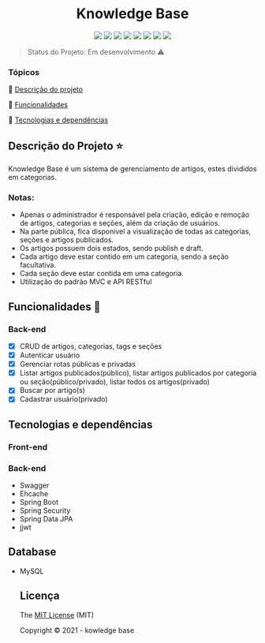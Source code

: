 <h1 align="center"> Knowledge Base </h1>

<p align="center">
   <img src="https://img.shields.io/static/v1?label=issues&message=0&color=yellow&style=plastic"/>
  <img src="https://img.shields.io/static/v1?label=last%20commit&message=january&color=information&style=plastic"/>
  <img src="https://img.shields.io/static/v1?label=angular&message=framework&color=red&style=plastic&logo=ANGULAR"/>
  <img src="https://img.shields.io/static/v1?label=java&message=language&color=red&style=plastic&logo=JAVA"/>
  <img src="https://img.shields.io/static/v1?label=spring&message=framework&color=green&style=plastic&logo=SPRING"/>
  <img src="https://img.shields.io/static/v1?label=mysql&message=SGBD&color=blue&style=plastic&logo=MYSQL"/>
  <img src="http://img.shields.io/static/v1?label=license&message=MIT&color=green&style=plastic"/>
  <img src="http://img.shields.io/static/v1?label=status&message=em%20desenvolvimento&color=red&style=plastic"/>
</p>

> Status do Projeto: Em desenvolvimento :warning:

### Tópicos 

:small_blue_diamond: [Descrição do projeto](#descrição-do-projeto-star)

:small_blue_diamond: [Funcionalidades](#funcionalidades-checkered_flag)

:small_blue_diamond: [Tecnologias e dependências](#tecnologias-e-dependências)


## Descrição do Projeto :star:
<p align="justify">
Knowledge Base é um sistema de gerenciamento de artigos, estes divididos em categorias.

### Notas: 
- Apenas o administrador é responsável pela criação, edição e remoção de artigos, categorias e seções, além da criação de usuários.
- Na parte pública, fica disponível a visualização de todas as categorias, seções e artigos publicados.
- Os artigos possuem dois estados, sendo publish e draft.
- Cada artigo deve estar contido em um categoria, sendo a seção facultativa.
- Cada seção deve estar contida em uma categoria.
- Utilização do padrão MVC e API RESTful
</p>

## Funcionalidades :checkered_flag:
### Back-end
- [X] CRUD de artigos, categorias, tags e seções
- [X] Autenticar usuário
- [X] Gerenciar rotas públicas e privadas 
- [X] Listar artigos publicados(público), listar artigos publicados por categoria ou seção(público/privado), listar todos os artigos(privado)
- [X] Buscar por artigo(s)
- [X] Cadastrar usuário(privado)

## Tecnologias e dependências
  ### Front-end

  ### Back-end
  - Swagger
  - Ehcache
  - Spring Boot 
  - Spring Security
  - Spring Data JPA
  - jjwt

 ## Database
- MySQL  

  ## Licença 
  The [MIT License]() (MIT)

  Copyright :copyright: 2021 - kowledge base
